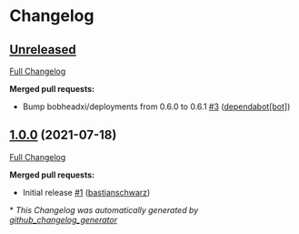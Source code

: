 # Changelog

## [Unreleased](https://github.com/codenamephp/chef.cookbook.jetbrainsToolbox/tree/HEAD)

[Full Changelog](https://github.com/codenamephp/chef.cookbook.jetbrainsToolbox/compare/1.0.0...HEAD)

**Merged pull requests:**

- Bump bobheadxi/deployments from 0.6.0 to 0.6.1 [\#3](https://github.com/codenamephp/chef.cookbook.jetbrainsToolbox/pull/3) ([dependabot[bot]](https://github.com/apps/dependabot))

## [1.0.0](https://github.com/codenamephp/chef.cookbook.jetbrainsToolbox/tree/1.0.0) (2021-07-18)

[Full Changelog](https://github.com/codenamephp/chef.cookbook.jetbrainsToolbox/compare/17ee774c2fc67e07f5af4e937cd0acbcf783240b...1.0.0)

**Merged pull requests:**

- Initial release [\#1](https://github.com/codenamephp/chef.cookbook.jetbrainsToolbox/pull/1) ([bastianschwarz](https://github.com/bastianschwarz))



\* *This Changelog was automatically generated by [github_changelog_generator](https://github.com/github-changelog-generator/github-changelog-generator)*
